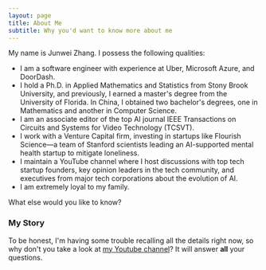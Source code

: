 ```yaml
---
layout: page
title: About Me
subtitle: Why you'd want to know more about me
---
```


My name is Junwei Zhang. I possess the following qualities:

- I am a software engineer with experience at Uber, Microsoft Azure, and DoorDash.
- I hold a Ph.D. in Applied Mathematics and Statistics from Stony Brook University, and previously, I earned a master's degree from the University of Florida. In China, I obtained two bachelor's degrees, one in Mathematics and another in Computer Science.
- I am an associate editor of the top AI journal IEEE Transactions on Circuits and Systems for Video Technology (TCSVT).
- I work with a Venture Capital firm, investing in startups like Flourish Science—a team of Stanford scientists leading an AI-supported mental health startup to mitigate loneliness.
- I maintain a YouTube channel where I host discussions with top tech startup founders, key opinion leaders in the tech community, and executives from major tech corporations about the evolution of AI.
- I am extremely loyal to my family.

What else would you like to know?

### My Story

To be honest, I'm having some trouble recalling all the details right now, so why don't you take a look at [my Youtube channel](https://www.youtube.com/watch?v=wnuNtlRJda0)? It will answer **all** your questions.
